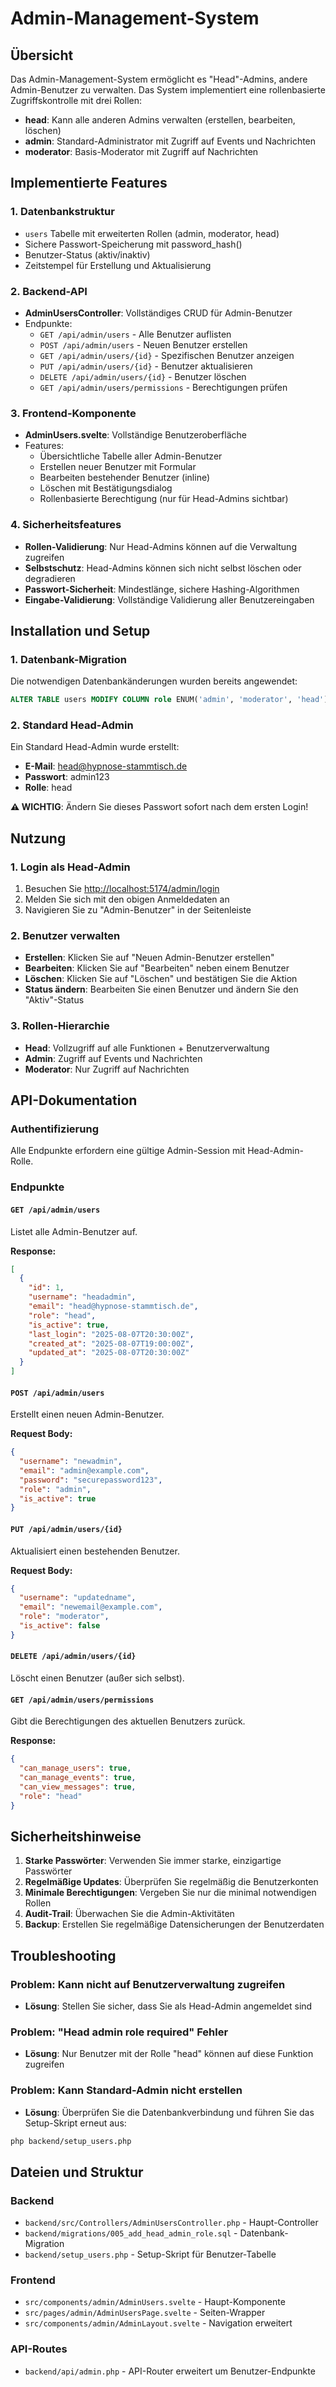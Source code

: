 # Admin-Management-System

## Übersicht

Das Admin-Management-System ermöglicht es "Head"-Admins, andere Admin-Benutzer zu verwalten. Das System implementiert eine rollenbasierte Zugriffskontrolle mit drei Rollen:

- **head**: Kann alle anderen Admins verwalten (erstellen, bearbeiten, löschen)
- **admin**: Standard-Administrator mit Zugriff auf Events und Nachrichten
- **moderator**: Basis-Moderator mit Zugriff auf Nachrichten

## Implementierte Features

### 1. Datenbankstruktur

- `users` Tabelle mit erweiterten Rollen (admin, moderator, head)
- Sichere Passwort-Speicherung mit password_hash()
- Benutzer-Status (aktiv/inaktiv)
- Zeitstempel für Erstellung und Aktualisierung

### 2. Backend-API

- **AdminUsersController**: Vollständiges CRUD für Admin-Benutzer
- Endpunkte:
  - `GET /api/admin/users` - Alle Benutzer auflisten
  - `POST /api/admin/users` - Neuen Benutzer erstellen
  - `GET /api/admin/users/{id}` - Spezifischen Benutzer anzeigen
  - `PUT /api/admin/users/{id}` - Benutzer aktualisieren
  - `DELETE /api/admin/users/{id}` - Benutzer löschen
  - `GET /api/admin/users/permissions` - Berechtigungen prüfen

### 3. Frontend-Komponente

- **AdminUsers.svelte**: Vollständige Benutzeroberfläche
- Features:
  - Übersichtliche Tabelle aller Admin-Benutzer
  - Erstellen neuer Benutzer mit Formular
  - Bearbeiten bestehender Benutzer (inline)
  - Löschen mit Bestätigungsdialog
  - Rollenbasierte Berechtigung (nur für Head-Admins sichtbar)

### 4. Sicherheitsfeatures

- **Rollen-Validierung**: Nur Head-Admins können auf die Verwaltung zugreifen
- **Selbstschutz**: Head-Admins können sich nicht selbst löschen oder degradieren
- **Passwort-Sicherheit**: Mindestlänge, sichere Hashing-Algorithmen
- **Eingabe-Validierung**: Vollständige Validierung aller Benutzereingaben

## Installation und Setup

### 1. Datenbank-Migration

Die notwendigen Datenbankänderungen wurden bereits angewendet:

```sql
ALTER TABLE users MODIFY COLUMN role ENUM('admin', 'moderator', 'head') DEFAULT 'admin';
```

### 2. Standard Head-Admin

Ein Standard Head-Admin wurde erstellt:

- **E-Mail**: <head@hypnose-stammtisch.de>
- **Passwort**: admin123
- **Rolle**: head

**⚠️ WICHTIG**: Ändern Sie dieses Passwort sofort nach dem ersten Login!

## Nutzung

### 1. Login als Head-Admin

1. Besuchen Sie <http://localhost:5174/admin/login>
2. Melden Sie sich mit den obigen Anmeldedaten an
3. Navigieren Sie zu "Admin-Benutzer" in der Seitenleiste

### 2. Benutzer verwalten

- **Erstellen**: Klicken Sie auf "Neuen Admin-Benutzer erstellen"
- **Bearbeiten**: Klicken Sie auf "Bearbeiten" neben einem Benutzer
- **Löschen**: Klicken Sie auf "Löschen" und bestätigen Sie die Aktion
- **Status ändern**: Bearbeiten Sie einen Benutzer und ändern Sie den "Aktiv"-Status

### 3. Rollen-Hierarchie

- **Head**: Vollzugriff auf alle Funktionen + Benutzerverwaltung
- **Admin**: Zugriff auf Events und Nachrichten
- **Moderator**: Nur Zugriff auf Nachrichten

## API-Dokumentation

### Authentifizierung

Alle Endpunkte erfordern eine gültige Admin-Session mit Head-Admin-Rolle.

### Endpunkte

#### `GET /api/admin/users`

Listet alle Admin-Benutzer auf.

**Response:**

```json
[
  {
    "id": 1,
    "username": "headadmin",
    "email": "head@hypnose-stammtisch.de",
    "role": "head",
    "is_active": true,
    "last_login": "2025-08-07T20:30:00Z",
    "created_at": "2025-08-07T19:00:00Z",
    "updated_at": "2025-08-07T20:30:00Z"
  }
]
```

#### `POST /api/admin/users`

Erstellt einen neuen Admin-Benutzer.

**Request Body:**

```json
{
  "username": "newadmin",
  "email": "admin@example.com",
  "password": "securepassword123",
  "role": "admin",
  "is_active": true
}
```

#### `PUT /api/admin/users/{id}`

Aktualisiert einen bestehenden Benutzer.

**Request Body:**

```json
{
  "username": "updatedname",
  "email": "newemail@example.com",
  "role": "moderator",
  "is_active": false
}
```

#### `DELETE /api/admin/users/{id}`

Löscht einen Benutzer (außer sich selbst).

#### `GET /api/admin/users/permissions`

Gibt die Berechtigungen des aktuellen Benutzers zurück.

**Response:**

```json
{
  "can_manage_users": true,
  "can_manage_events": true,
  "can_view_messages": true,
  "role": "head"
}
```

## Sicherheitshinweise

1. **Starke Passwörter**: Verwenden Sie immer starke, einzigartige Passwörter
2. **Regelmäßige Updates**: Überprüfen Sie regelmäßig die Benutzerkonten
3. **Minimale Berechtigungen**: Vergeben Sie nur die minimal notwendigen Rollen
4. **Audit-Trail**: Überwachen Sie die Admin-Aktivitäten
5. **Backup**: Erstellen Sie regelmäßige Datensicherungen der Benutzerdaten

## Troubleshooting

### Problem: Kann nicht auf Benutzerverwaltung zugreifen

- **Lösung**: Stellen Sie sicher, dass Sie als Head-Admin angemeldet sind

### Problem: "Head admin role required" Fehler

- **Lösung**: Nur Benutzer mit der Rolle "head" können auf diese Funktion zugreifen

### Problem: Kann Standard-Admin nicht erstellen

- **Lösung**: Überprüfen Sie die Datenbankverbindung und führen Sie das Setup-Skript erneut aus:

```bash
php backend/setup_users.php
```

## Dateien und Struktur

### Backend

- `backend/src/Controllers/AdminUsersController.php` - Haupt-Controller
- `backend/migrations/005_add_head_admin_role.sql` - Datenbank-Migration
- `backend/setup_users.php` - Setup-Skript für Benutzer-Tabelle

### Frontend

- `src/components/admin/AdminUsers.svelte` - Haupt-Komponente
- `src/pages/admin/AdminUsersPage.svelte` - Seiten-Wrapper
- `src/components/admin/AdminLayout.svelte` - Navigation erweitert

### API-Routes

- `backend/api/admin.php` - API-Router erweitert um Benutzer-Endpunkte
